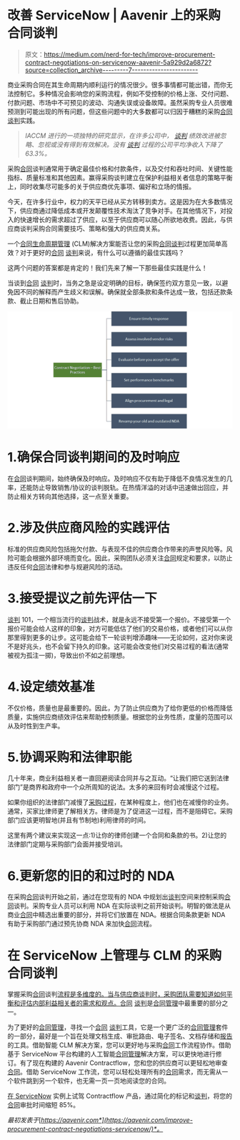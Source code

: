 # 改善 ServiceNow | Aavenir 上的采购合同谈判

> 原文：<https://medium.com/nerd-for-tech/improve-procurement-contract-negotiations-on-servicenow-aavenir-5a929d2a6872?source=collection_archive---------7----------------------->

商业采购合同在其生命周期内顺利运行的情况很少。很多事情都可能出错，而你无法控制它。多种情况会影响您的采购流程，例如不受控制的价格上涨、交付问题、付款问题、市场中不可预见的波动、沟通失误或设备故障。虽然采购专业人员很难预测到可能出现的所有问题，但这些问题中的大多数都可以归因于糟糕的采购[合同](https://aavenir.com/glossary/what-is-contract/) [谈判](https://aavenir.com/glossary/negotiation/)实践。

> *IACCM 进行的一项独特的研究显示，在许多公司中，* [*谈判*](https://aavenir.com/glossary/negotiation/) *绩效改进被忽略、忽视或没有得到有效解决。没有* [*谈判*](https://aavenir.com/glossary/negotiation/) *过程的公司平均净收入下降了 63.3%。*

采购[合同](https://aavenir.com/glossary/what-is-contract/)谈判通常用于确定最佳价格和付款条件，以及交付和吞吐时间、关键性能指标、质量标准和其他因素。赢得采购谈判建立在保护利益相关者信息的策略平衡上，同时收集尽可能多的关于供应商优先事项、偏好和立场的情报。

今天，在许多行业中，权力的天平已经从买方转移到卖方。这是因为在大多数情况下，供应商通过降低成本或开发颠覆性技术淘汰了竞争对手。在其他情况下，对投入的快速增长的需求超过了供应，以至于供应商可以随心所欲地收费。因此，与供应商谈判采购合同需要技巧、策略和强大的供应商关系。

一个[合同生命周期管理](https://aavenir.com/glossary/contract-lifecycle-management/) (CLM)解决方案能否让您的采购[合同谈判](https://aavenir.com/contract-review-negotiation/)过程更加简单高效？对于更好的[合同](https://aavenir.com/glossary/what-is-contract/) [谈判](https://aavenir.com/glossary/negotiation/)来说，有什么可以遵循的最佳实践吗？

这两个问题的答案都是肯定的！我们先来了解一下那些最佳实践是什么！

当谈到[合同](https://aavenir.com/glossary/what-is-contract/) [谈判](https://aavenir.com/glossary/negotiation/)时，当务之急是设定明确的目标，确保签约双方意见一致，以避免因不同的解释而产生歧义和误解。确保就全部条款和条件达成一致，包括还款条款、截止日期和售后协助。

![](img/a32a0059eb4def47506df2bf8ce1e5b0.png)

# 1.确保合同谈判期间的及时响应

在[合同](https://aavenir.com/glossary/what-is-contract/)谈判期间，始终确保及时响应。及时响应不仅有助于降低不良情况发生的几率，还能防止导致销售/协议的谈判脱轨。在热情洋溢的对话中迅速做出回应，并防止相关方转向其他选择，这一点至关重要。

# 2.涉及供应商风险的实践评估

标准的供应商风险包括拖欠付款、与表现不佳的供应商合作带来的声誉风险等。风险可能会根据外部环境而变化。因此，采购团队必须关注[合同](https://aavenir.com/glossary/what-is-contract/)规定和要求，以防止违反任何[合同](https://aavenir.com/glossary/what-is-contract/)法律和参与规避风险的活动。

# 3.接受提议之前先评估一下

[谈判](https://aavenir.com/glossary/negotiation/) 101，一个相当流行的[谈判](https://aavenir.com/glossary/negotiation/)战术，就是永远不接受第一个报价。不接受第一个报价可能会给人这样的印象，对方可能低估了他们的交易价格，或者他们可以从你那里得到更多的让步。这可能会给下一轮谈判增添趣味——无论如何，这对你来说不是好兆头，也不会留下持久的印象。这可能会改变他们对交易过程的看法(通常被视为孤注一掷)，导致出价不如之前理想。

# 4.设定绩效基准

不仅价格，质量也是最重要的。因此，为了防止供应商为了给你更低的价格而降低质量，实施供应商绩效评估来帮助控制质量。根据您的业务性质，度量的范围可以从及时性到生产率。

# 5.协调采购和法律职能

几十年来，商业利益相关者一直回避阅读合同并与之互动。“让我们把它送到法律部门”是商界和政府中一个众所周知的说法。太多的来回有时会减慢这个过程。

如果你组织的法律部门减慢了[采购过程](https://aavenir.com/glossary/procurement-process/)，在某种程度上，他们也在减慢你的业务。通常，买家比律师更了解相关方。律师是为了促进这一过程，而不是阻碍它。采购部门应该更明智地(并且有节制地)利用律师的时间。

这里有两个建议来实现这一点:1)让你的律师创建一个合同和条款的书。2)让您的法律部门定期与采购部门会面并接受培训。

# 6.更新您的旧的和过时的 NDA

在采购[合同](https://aavenir.com/glossary/what-is-contract/)谈判开始之前，通过在您现有的 NDA 中规划出[谈判](https://aavenir.com/glossary/negotiation/)空间来控制采购[合同](https://aavenir.com/glossary/what-is-contract/)谈判。采购专业人员可以利用 NDA 在实际谈判之前开始谈判。明智的做法是从商业[合同](https://aavenir.com/glossary/what-is-contract/)中精选出重要的部分，并将它们放置在 NDA。根据合同条款更新 NDA 有助于采购部门通过预先协商 NDA 来加快[合同](https://aavenir.com/glossary/what-is-contract/)流程。

# 在 ServiceNow 上管理与 CLM 的采购合同谈判

掌握采购[合同](https://aavenir.com/glossary/what-is-contract/)谈判[流程是多维度的。当与供应商谈判时，采购团队需要知道如何平衡和评估内部利益相关者的需求和观点。](https://aavenir.com/glossary/negotiation/)[合同](https://aavenir.com/glossary/what-is-contract/) [谈判](https://aavenir.com/glossary/negotiation/)是[合同管理](https://aavenir.com/glossary/what-is-contract-management/)中最重要的部分之一。

为了更好的[合同管理](https://aavenir.com/glossary/what-is-contract-management/)，寻找一个[合同](https://aavenir.com/glossary/what-is-contract/) [谈判](https://aavenir.com/glossary/negotiation/)工具，它是一个更广泛的[合同管理](https://aavenir.com/glossary/what-is-contract-management/)套件的一部分，最好是一个旨在处理文档生成、审批路由、电子签名、文档存储和[报告](https://aavenir.com/glossary/reporting/)的工具。借助智能 CLM 解决方案，您可以更好地与采购[合同](https://aavenir.com/glossary/what-is-contract/)工作流程协作。借助基于 ServiceNow 平台构建的人工智能[合同管理](https://aavenir.com/glossary/what-is-contract-management/)解决方案，可以更快地进行修订。有了现在构建的 Aavenir Contractflow，您和您的供应商可以更轻松地审查[合同](https://aavenir.com/glossary/what-is-contract/)。借助 ServiceNow 工作流，您可以轻松处理所有的[合同](https://aavenir.com/glossary/what-is-contract/)需求，而无需从一个软件跳到另一个软件，也无需一页一页地阅读您的合同。

[在 ServiceNow](https://store.servicenow.com/sn_appstore_store.do#!/store/application/5aa95f6c1b0a37404ba8ece03d4bcb5c/2.6.0?sl=sh) 实例上试驾 Contractflow 产品，通过简化的标记和[谈判](https://aavenir.com/glossary/negotiation/)，将您的[合同](https://aavenir.com/glossary/what-is-contract/)审批时间缩短 85%。

*最初发表于*[*https://aavenir.com*](https://aavenir.com/improve-procurement-contract-negotiations-servicenow/)*。*